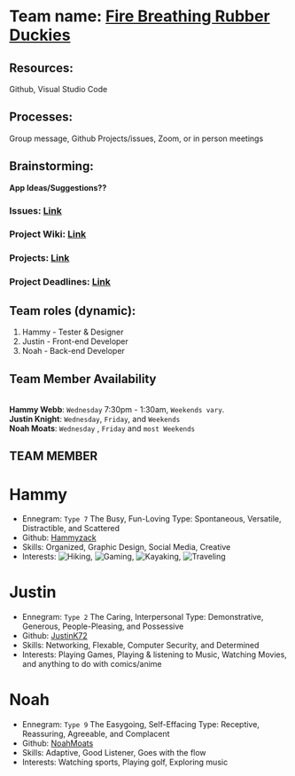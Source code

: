 # Team name: [Fire Breathing Rubber Duckies](https://images.app.goo.gl/oF2PzsmXxMRqzDZ76)

## Resources: 
Github, Visual Studio Code
## Processes:
Group message, Github Projects/issues, Zoom, or in person meetings
## Brainstorming:
**App Ideas/Suggestions??**
<br>
### Issues: [Link](https://github.com/JustinK72/Functional-Product/issues)
### Project Wiki: [Link](https://github.com/JustinK72/Functional-Product/wiki)
### Projects: [Link](https://github.com/JustinK72/Functional-Product/projects)
### Project Deadlines: [Link](https://github.com/JustinK72/Functional-Product/projects/1)

## Team roles (dynamic): 
1. Hammy - Tester & Designer
1. Justin - Front-end Developer
1. Noah - Back-end Developer

## Team Member Availability
<br> **Hammy Webb**: `Wednesday` 7:30pm - 1:30am, `Weekends vary`.
<br> **Justin Knight**: `Wednesday`, `Friday`, and `Weekends`
<br> **Noah Moats**: `Wednesday` , `Friday` and `most Weekends`


## TEAM MEMBER
# Hammy
 * Ennegram: `Type 7` The Busy, Fun-Loving Type: Spontaneous, Versatile, Distractible, and Scattered
 * Github: [Hammyzack](https://github.com/Hammyzack)
 * Skills: Organized, Graphic Design, Social Media, Creative
 * Interests: ![Hiking](https://i0.wp.com/images-prod.healthline.com/hlcmsresource/images/topic_centers/2019-8/couple-hiking-mountain-climbing-1296x728-header.jpg?w=1155&h=1528), ![Gaming](https://encrypted-tbn0.gstatic.com/images?q=tbn:ANd9GcTwZfVzQ0tS1wCbwiZED8XsUQPaljp9ziEhUAQSEhwK5O-CrTq5we1G6qQSxEBN1M45mK0&usqp=CAU), ![Kayaking,](https://edenvaleinn.com/wp-content/uploads/2019/04/eden-vale-woman-kayaking.jpeg) ![Traveling](https://thumbor.forbes.com/thumbor/fit-in/900x510/https://www.forbes.com/advisor/wp-content/uploads/2021/03/traveling-based-on-fare-deals.jpg)

# Justin
 * Ennegram: `Type 2` The Caring, Interpersonal Type: Demonstrative, Generous, People-Pleasing, and Possessive
 * Github: [JustinK72](https://github.com/JustinK72/)
 * Skills: Networking, Flexable, Computer Security, and Determined
 * Interests: Playing Games, Playing & listening to Music, Watching Movies, and anything to do with comics/anime

# Noah
 * Ennegram: `Type 9` The Easygoing, Self-Effacing Type: Receptive, Reassuring, Agreeable, and Complacent
 * Github: [NoahMoats](https://gist.github.com/noahmoats)
 * Skills: Adaptive, Good Listener, Goes with the flow
 * Interests: Watching sports, Playing golf, Exploring music
